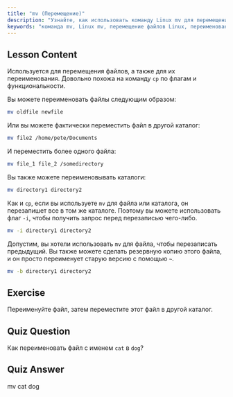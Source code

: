 ```yaml
---
title: "mv (Перемещение)"
description: "Узнайте, как использовать команду Linux mv для перемещения и переименования файлов/каталогов. Изучите ее опции и предотвратите перезапись. Начните свой путь в Linux!"
keywords: "команда mv, Linux mv, перемещение файлов Linux, переименование файлов Linux, учебник Linux, для начинающих, руководство Linux"
---
```


## Lesson Content

Используется для перемещения файлов, а также для их переименования. Довольно похожа на команду `cp` по флагам и функциональности.

Вы можете переименовать файлы следующим образом:

```bash
mv oldfile newfile
```

Или вы можете фактически переместить файл в другой каталог:

```bash
mv file2 /home/pete/Documents
```

И переместить более одного файла:

```bash
mv file_1 file_2 /somedirectory
```

Вы также можете переименовывать каталоги:

```bash
mv directory1 directory2
```

Как и `cp`, если вы используете `mv` для файла или каталога, он перезапишет все в том же каталоге. Поэтому вы можете использовать флаг `-i`, чтобы получить запрос перед перезаписью чего-либо.

```bash
mv -i directory1 directory2
```

Допустим, вы хотели использовать `mv` для файла, чтобы перезаписать предыдущий. Вы также можете сделать резервную копию этого файла, и он просто переименует старую версию с помощью `~`.

```bash
mv -b directory1 directory2
```

## Exercise

Переименуйте файл, затем переместите этот файл в другой каталог.

## Quiz Question

Как переименовать файл с именем `cat` в `dog`?

## Quiz Answer

mv cat dog
